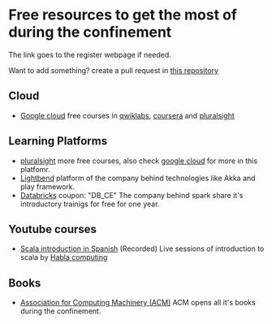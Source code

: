 # Free resources to get the most of during the confinement
The link goes to the register webpage if needed.

Want to add something? create a pull request in [this repository](https://github.com/alfonsorr/resources/)

## Cloud
* [Google cloud](https://inthecloud.withgoogle.com/training-discount/register.html) free courses in 
[qwiklabs](www.qwiklabs.com), [coursera](www.coursera.org) and [pluralsight](www.pluralsight.com)

## Learning Platforms
* [pluralsight](www.pluralsight.com) more free courses, also check [google cloud](#Cloud) for more in this platfomr.
* [Lightbend](https://www.lightbend.com/academy/register/0010h00001eEJDIAA4) platform of the company behind technologies like Akka and play framework.
* [Databricks](https://academy.databricks.com/pathway/INT-AL-FREE-SP) coupon: "DB_CE" The company behind spark share it's introductory trainigs for free for one year.

## Youtube courses
* [Scala introduction in Spanish](https://www.youtube.com/playlist?list=PLu-aopgMe-_TinmDcYOUkU4Qk74fOFKXc) (Recorded) Live sessions of introduction to scala by [Habla computing](www.habla.dev)

## Books
* [Association for Computing Machinery (ACM)](https://dl.acm.org/) ACM opens all it's books during the confinement.
